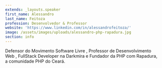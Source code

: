 ```yaml
---
extends: _layouts.speaker
first_name: Alessandro
last_name: Feitoza
profession: Desenvolvedor & Professor
website: 'https://www.linkedin.com/in/alessandrofeitoza/'
image: /assets/images/uploads/alessandro-php-rapadura.jpg
section: info
---
```

Defensor do Movimento Software Livre, Professor de Desenvolvimento Web, FullStack Developer na Darkmira e Fundador da PHP com Rapadura, a comunidade PHP do Ceará.
